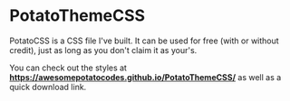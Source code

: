 # PotatoThemeCSS

PotatoCSS is a CSS file I've built. It can be used for free (with or without credit), just as long as you don't
claim it as your's.

You can check out the styles at **https://awesomepotatocodes.github.io/PotatoThemeCSS/** as well as a quick download link.
